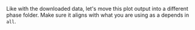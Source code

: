 Like with the downloaded data, let's move this plot output into a different phase folder. Make sure it aligns with what you are using as a depends in `all`.
